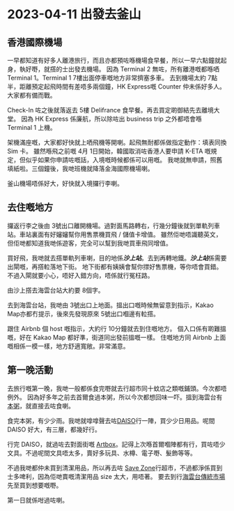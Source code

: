 # 2023-04-11 出發去釜山

## 香港國際機場

一早都知道有好多人離港旅行，而且亦都預咗喺機場食早餐，所以一早六點鐘就起身，執好嘢，就撘的士出發去機場。
因為 Terminal 2 無咗，所有離港嘅都喺哂 Terminal 1。Terminal 1 7樓出面停車嘅地方非常擠塞多車。
去到機場太約 7點半，距離預定起飛時間有差唔多兩個鐘，HK Express嘅 Counter 仲未係好多人。大家都有備而戰。

Check-In 咗之後就落返去 5樓 Delifrance 食早餐。再去買定啲御結先去離境大堂。
因為 HK Express 係廉航，所以除咗出 business trip 之外都唔會喺 Terminal 1 上機。

架機滿座嘅，大家都好快就上哂飛機等開喇。起飛無耐都係做指定動作：填表同換 Sim 卡。
雖然喺飛之前嘅 4月 1日開始，韓國取消咗香港人要申請 K-ETA 嘅規定，但似乎如果你申請咗嘅話，入境嘅時候都係可以用嘅。
我哋就無申請，照舊填紙啦。三個鐘後，我哋班機就降落金海國際機場喇。

釜山機場唔係好大，好快就入境攞行李喇。

## 去住嘅地方

攞返行李之後由 3號出口離開機場。過對面馬路轉右，行幾分鐘後就到單軌列車站。車站裏面有好嬸嬸幫你用售票機買飛 / 儲值卡增值。
雖然佢哋唔識聽英文，但佢哋都知道我哋係遊客，完全可以幫到我哋買車飛同增值。

買好飛，我哋就去撘單軌列車喇，目的地係***沙上站***。去到再轉地鐵。***沙上站***係需要出閘嘅，再撘𨋢落地下街。
地下街都有姨姨會幫你㩒好售票機，等你唔會買錯。不過入閘就要小心，唔好入錯方向，唔係就行冤枉路。

由沙上撘去海雲台站大約要 8個字。

去到海雲台站，我哋由 3號出口上地面。搵出口嘅時候無留意到指示，Kakao Map亦都冇提示，後來先發現原來 5號出口嗰邊有𨋢撘。

跟住 Airbnb 個 host 嘅指示，大約行 10分鐘就去到住嘅地方。
個入口係有啲難搵嘅，好在 Kakao Map 都好準，街道同出發前搵嘅一樣。
住嘅地方同 Airbnb 上面嘅相係一模一樣，地方舒適寬敞。非常滿意。

## 第一晚活動

去旅行嘅第一晚，我哋一般都係食完嘢就去行超市同十蚊店之類嘅鋪頭。今次都唔例外。
因為好多年之前去首爾食過本粥，所以今次都想回味一吓。搵到海雲台有[本粥](https://place.map.kakao.com/19051617)，就直接去咗食喇。

食完本粥，有少少雨。我哋就嗱嗱聲去咗[DAISO](https://place.map.kakao.com/21852991)行一陣，買少少日用品。呢間 DAISO 好大，有三層，都幾好行。

行完 DAISO，就過咗去對面街嘅 [Artbox](https://place.map.kakao.com/1237498094)。記得上次喺首爾嗰陣都有行，買咗唔少文具。不過呢間文具唔太多，賣好多玩具、水樽、電子嘢、髮飾等等。

不過我哋都仲未買到清潔用品，所以再去咗 [Save Zone](https://place.map.kakao.com/1868142553)行超市，不過都淨係買到士多啤利，因為佢哋賣嘅清潔用品 size 太大，用唔著。
要去到行[海雲台傳統市場](https://place.map.kakao.com/18525086)先至買到想要嘅嘢。

第一日就係咁過咗喇。

